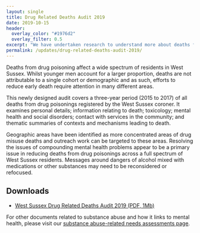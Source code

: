 ```yaml
---
layout: single
title: Drug Related Deaths Audit 2019 
date: 2019-10-15
header: 
  overlay_color: "#1976d2"
  overlay_filter: 0.5
excerpt: "We have undertaken research to understand more about deaths from drug poisoning in West Sussex."
permalink: /updates/drug-related-deaths-audit-2019/
---
```


Deaths from drug poisoning affect a wide spectrum of residents in West Sussex. Whilst younger men account for a larger proportion, deaths are not attributable to a single cohort or demographic and as such, efforts to reduce early death require attention in many different areas. 

This newly designed audit covers a three-year period (2015 to 2017) of all deaths from drug poisonings registered by the West Sussex coroner. It examines personal details; information relating to death; toxicology; mental health and social disorders; contact with services in the community; and thematic summaries of contexts and mechanisms leading to death. 

Geographic areas have been identified as more concentrated areas of drug misuse deaths and outreach work can be targeted to these areas. Resolving the issues of compounding mental health problems appear to be a primary issue in reducing deaths from drug poisonings across a full spectrum of West Sussex residents. Messages around dangers of alcohol mixed with medications or other substances may need to be reconsidered or refocused.

## Downloads 

+ [West Sussex Drug Related Deaths Audit 2019 (PDF, 1Mb)](/assets/living-well/west-sussex-drug-related-deaths-audit-2019.pdf)

For other documents related to substance abuse and how it links to mental health, please visit our [substance abuse-related needs assessments page](reports/subject-specific-needs-assessments/substance-abuse/).

